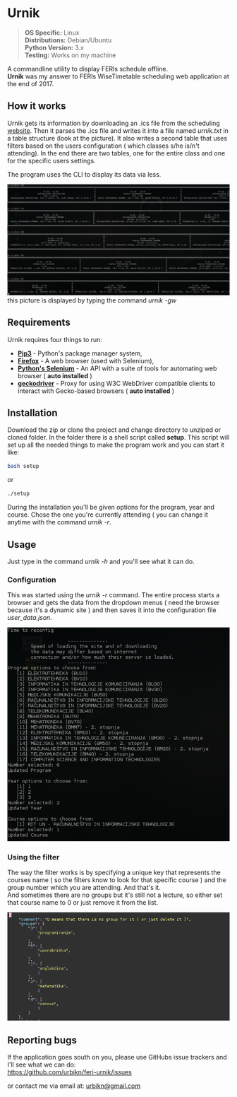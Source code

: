 Urnik
============

> **OS Specific:** Linux  
> **Distributions:** Debian/Ubuntu  
> **Python Version:** 3.x  
> **Testing:** Works on my machine

A commandline utility to display FERIs schedule offline.  
**Urnik** was my answer to FERIs WiseTimetable scheduling web application at the end of 2017.

## How it works ##

Urnik gets its information by downloading an .ics file from the scheduling [website](https://wise-tt.com/wtt_um_feri/). Then it parses the .ics file and writes it into a file named _urnik.txt_ in a table structure (look at the picture).  It also writes a second table that uses filters based on the users configuration ( which classes s/he is/n't attending). In the end there are two tables, one for the entire class and one for the specific users settings.

The program uses the CLI to display its data via less.

![image of urnik in CLI](img/urnik.png "urnik showing general schedule for entire week")
this picture is displayed by typing the command _urnik -gw_

## Requirements ##

Urnik requires four things to run:
 - [**Pip3**](https://pip.pypa.io/en/stable/quickstart/) - Python's package manager system,
 - [**Firefox**]() - A web browser (used with Selenium),
 - [**Python's Selenium**](https://selenium-python.readthedocs.io/) - An API with a suite of tools for automating web browser ( **auto installed** )
  - [**geckodriver**](https://github.com/mozilla/geckodriver) - Proxy for using W3C WebDriver compatible clients to interact with Gecko-based browsers ( **auto installed** )

## Installation ##

Download the zip or clone the project and change directory to unziped or cloned folder.
In the folder there is a shell script called **setup**. This script will set up all the needed things to make the program work and you can start it like:
``` bash
bash setup
```
or
``` bash
./setup
```
During the installation you'll be given options for the program, year and course. Chose the one you're currently attending ( you can change it anytime with the command _urnik -r_.
## Usage ##
Just type in the command _urnik -h_ and you'll see what it can do.

### Configuration ###
This was started using the _urnik -r_ command. The entire process starts a browser and gets the data from the dropdown menus ( need the browser because it's a dynamic site ) and then saves it into the configuration file _user_data.json_.   

![image of the entire configuration process](img/config.png "Configuration process")

### Using the filter ###

The way the filter works is by specifying a unique key that represents the courses name ( so the filters know to look for that specific course ) and the group number which you are attending. And that's it.  
And sometimes there are no groups but it's still not a lecture, so either set that course name to 0 or just remove it from the list.

![image of the user_data.json groups file](img/filter.png "The groups and their group number")


## Reporting bugs ##
If the application goes south on you, please use GitHubs issue trackers and I'll see what we can do:  
https://github.com/urbikn/feri-urnik/issues

or contact me via email at: urbikn@gmail.com
